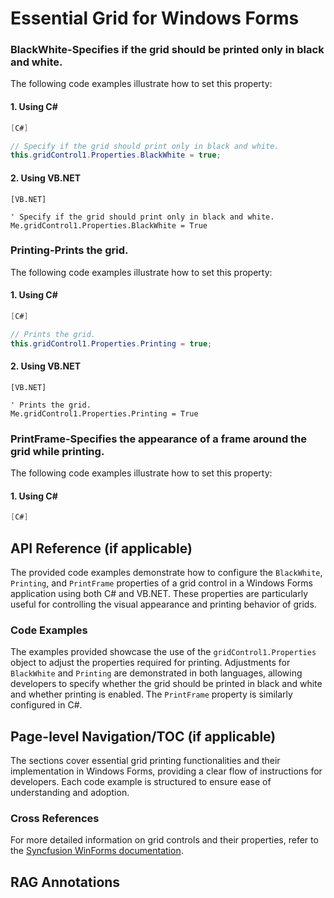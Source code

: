 <!--
source: image
domain: syncfusion-sdk
task: pdf-ocr-to-markdown
language: en (keep original; do not translate)
source_filename: page_448.jpeg
document_name: grid
page_number: 448
page_id: grid#page_448
product: Syncfusion Winforms
version: 11.4.0.26
timestamp: 2025-08-09T06:17:28Z
fidelity: lossless
-->

# Essential Grid for Windows Forms

### BlackWhite-Specifies if the grid should be printed only in black and white.

The following code examples illustrate how to set this property:

#### 1. Using C#

```csharp
[C#]

// Specify if the grid should print only in black and white.
this.gridControl1.Properties.BlackWhite = true;
```

#### 2. Using VB.NET

```vb.net
[VB.NET]

' Specify if the grid should print only in black and white.
Me.gridControl1.Properties.BlackWhite = True
```

### Printing-Prints the grid.

The following code examples illustrate how to set this property:

#### 1. Using C#

```csharp
[C#]

// Prints the grid.
this.gridControl1.Properties.Printing = true;
```

#### 2. Using VB.NET

```vb.net
[VB.NET]

' Prints the grid.
Me.gridControl1.Properties.Printing = True
```

### PrintFrame-Specifies the appearance of a frame around the grid while printing.

The following code examples illustrate how to set this property:

#### 1. Using C#

```csharp
[C#]

```

## API Reference (if applicable)

The provided code examples demonstrate how to configure the `BlackWhite`, `Printing`, and `PrintFrame` properties of a grid control in a Windows Forms application using both C# and VB.NET. These properties are particularly useful for controlling the visual appearance and printing behavior of grids.

### Code Examples

The examples provided showcase the use of the `gridControl1.Properties` object to adjust the properties required for printing. Adjustments for `BlackWhite` and `Printing` are demonstrated in both languages, allowing developers to specify whether the grid should be printed in black and white and whether printing is enabled. The `PrintFrame` property is similarly configured in C#.

## Page-level Navigation/TOC (if applicable)

The sections cover essential grid printing functionalities and their implementation in Windows Forms, providing a clear flow of instructions for developers. Each code example is structured to ensure ease of understanding and adoption.

### Cross References

For more detailed information on grid controls and their properties, refer to the [Syncfusion WinForms documentation](https://help.syncfusion.com/windowsforms).

## RAG Annotations

<!-- tags: windowsforms, grid, printing, blackandwhite, printframe, syncfusion, version:11.4.0.26 -->
<!-- keywords: blackandwhite, printing, printframe, csharp, vb.net, windows forms, grid, syncfusion winforms -->